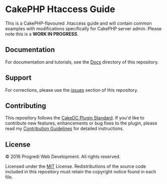 # CakePHP Htaccess Guide

This is a CakePHP-flavoured .htaccess guide and will contain common examples with modifications specifically for CakePHP server admin. Please note this is a **WORK IN PROGRESS**.

## Documentation

For documentation and tutorials, see the [Docs](Docs/Home.md) directory of this repository.

## Support

For corrections, please use the [issues](https://github.com/Progredi/plugin-name/issues) section of this repository.

## Contributing

This repository follows the [CakeDC Plugin Standard](http://cakedc.com/plugin-standard). If you'd like to contribute new features, enhancements or bug fixes to the plugin, please read my [Contribution Guidelines](http://www.progredi.co.uk/plugins/contribution-guidelines) for detailed instructions.

## License

&copy; 2016 Progredi Web Development. All rights reserved.

Licensed under the [MIT](http://www.opensource.org/licenses/mit-license.php) License. Redistributions of the source code included in this repository must retain the copyright notice found in each file.
